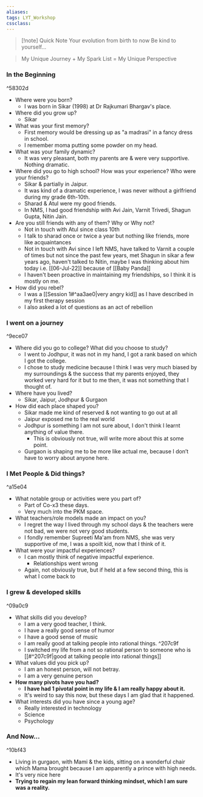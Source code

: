 ```yaml
---
aliases:
tags: LYT_Workshop 
cssclass: 
---
```


> [!note] Quick Note
> Your evolution from birth to now
> Be kind to yourself...

> My Unique Journey + My Spark List = My Unique Perspective

### In the Beginning
^58302d

- Where were you born?
	- I was born in Sikar (1998) at Dr Rajkumari Bhargav's place.
- Where did you grow up?
	- Sikar
- What was your first memory?
	- First memory would be dressing up as "a madrasi" in a fancy dress in school.
	- I remember moma putting some powder on my head.
- What was your family dynamic?
	- It was very pleasant, both my parents are & were very supportive. Nothing dramatic.
- Where did you go to high school? How was your experience? Who were your friends?
	- Sikar & partially in Jaipur.
	- It was kind of a dramatic experience, I was never without a girlfriend during my grade 6th-10th.
	- Sharad & Atul were my good friends.
	- In NMS, I had good friendship with Avi Jain, Varnit Trivedi, Shagun Gupta, Nitin Jain. 
- Are you still friends with any of them? Why or Why not?
	- Not in touch with Atul since class 10th
	- I talk to sharad once or twice a year but nothing like friends, more like acquaintances
	- Not in touch with Avi since I left NMS, have talked to Varnit a couple of times but not since the past few years, met Shagun in sikar a few years ago, haven't talked to Nitin, maybe I was thinking about him today i.e. [[06-Jul-22]] because of [[Baby Panda]] 
	- I haven't been proactive in maintaining my friendships, so I think it is mostly on me.
- How did you rebel?
	- I was a [[Session 1#^aa3ae0|very angry kid]] as I have described in my first therapy session 
	- I also asked a lot of questions as an act of rebellion


### I went on a journey
^9ece07

- Where did you go to college? What did you choose to study? 
	- I went to Jodhpur, it was not in my hand, I got a rank based on which I got the college.
	- I chose to study medicine because I think I was very much biased by my surroundings & the success that my parents enjoyed, they worked very hard for it but to me then, it was not something that I thought of.
- Where have you lived?
	- Sikar, Jaipur, Jodhpur & Gurgaon
- How did each place shaped you?
	- Sikar made me kind of reserved & not wanting to go out at all
	- Jaipur exposed me to the real world
	- Jodhpur is something I am not sure about, I don't think I learnt anything of value there.
		- This is obviously not true, will write more about this at some point.
	- Gurgaon is shaping me to be more like actual me, because I don’t have to worry about anyone here. 


### I Met People & Did things?
^a15e04

- What notable group or activities were you part of?
	- Part of Co-x3 these days. 
	- Very much into the PKM space.
- What teachers/role models made an impact on you?
	- I regret the way I lived through my school days & the teachers were not bad, we were not very good students.
	- I fondly remember Supreeti Ma'am from NMS, she was very supportive of me, I was a spoilt kid, now that I think of it.
- What were your impactful experiences?
	- I can mostly think of negative impactful experience.
		- Relationships went wrong
	- Again, not obviously true, but if held at a few second thing, this is what I come back to 

### I grew & developed skills
^09a0c9

- What skills did you develop?
	- I am a very good teacher, I think.
	- I have a really good sense of humor
	- I have a good sense of music
	- I am really good at talking people into rational things. ^207c9f
	- I switched my life from a not so rational person to someone who is [[#^207c9f|good at talking people into rational things]]
- What values did you pick up?  
	- I am an honest person, will not betray.
	- I am a very genuine person
- **How many pivots have you had?**
	- **I have had 1 pivotal point in my life & I am really happy about it.**
	- It's weird to say this now, but these days I am glad that it happened.
- What interests did you have since a young age?
	- Really interested in technology
	- Science
	- Psychology


### And Now...
^10bf43

- Living in gurgaon, with Mami & the kids, sitting on a wonderful chair which Mama brought because I am apparently a prince with high needs.
- It's very nice here
- **Trying to regain my lean forward thinking mindset, which I am sure was a reality.**


